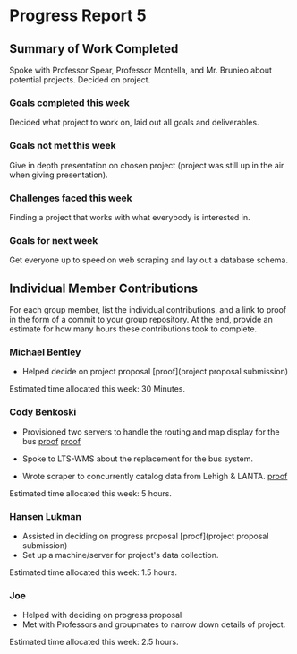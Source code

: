 # Progress Report 5

## Summary of Work Completed

Spoke with Professor Spear, Professor Montella, and Mr. Brunieo about potential projects. Decided on project.

### Goals completed this week

Decided what project to work on, laid out all goals and deliverables.

### Goals not met this week

Give in depth presentation on chosen project (project was still up in the air when giving presentation).

### Challenges faced this week

Finding a project that works with what everybody is interested in. 

### Goals for next week

Get everyone up to speed on web scraping and lay out a database schema.

## Individual Member Contributions

For each group member, list the individual contributions, and a link to proof in the form of a commit to your group repository. At the end, provide an estimate for how many hours these contributions took to complete.

### Michael Bentley

- Helped decide on project proposal [proof](project proposal submission)

Estimated time allocated this week: 30 Minutes.

### Cody Benkoski
- Provisioned two servers to handle the routing and map display for the bus [proof](https://routeserver.codyben.me) [proof](https://tileserver.codyben.me)

- Spoke to LTS-WMS about the replacement for the bus system. 

- Wrote scraper to concurrently catalog data from Lehigh & LANTA. [proof](https://github.com/mbentley124/cse280/commit/374b1b6f84cab385d159e63dbd364deb3a197d4e)

Estimated time allocated this week: 5 hours.

### Hansen Lukman
- Assisted in deciding on progress proposal [proof](project proposal submission)
- Set up a machine/server for project's data collection.

Estimated time allocated this week: 1.5 hours.

### Joe
- Helped with deciding on progress proposal
- Met with Professors and groupmates to narrow down details of project. 

Estimated time allocated this week: 2.5 hours.
